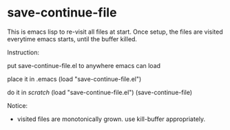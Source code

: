 # save-continue-file

This is emacs lisp to re-visit all files at start.
Once setup, the files are visited everytime emacs starts, until the buffer killed.

Instruction:

put save-continue-file.el to anywhere emacs can load

place it in .emacs
  (load "save-continue-file.el")

do it in *scratch*
  (load "save-continue-file.el")
  (save-continue-file)

Notice:
 - visited files are monotonically grown. use kill-buffer appropriately.
